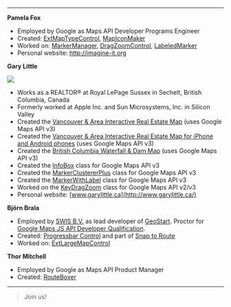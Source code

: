 
---


**Pamela Fox**
  * Employed by Google as Maps API Developer Programs Engineer
  * Created: [ExtMapTypeControl](http://gmaps-utility-library.googlecode.com/svn/trunk/extmaptypecontrol/), [MapIconMaker](http://gmaps-utility-library.googlecode.com/svn/trunk/mapiconmaker/)
  * Worked on: [MarkerManager](http://gmaps-utility-library.googlecode.com/svn/trunk/markermanager/), [DragZoomControl](http://gmaps-utility-library.googlecode.com/svn/trunk/dragzoom/), [LabeledMarker](http://gmaps-utility-library.googlecode.com/svn/trunk/labeledmarker/)
  * Personal website: http://imagine-it.org

**Gary Little**

[![](http://www.garylittle.ca/artwork/gary-75x100.jpg)](http://www.garylittle.ca/about-gary-little.html)

  * Works as a REALTOR&reg; at Royal LePage Sussex in Sechelt, British Columbia, Canada
  * Formerly worked at Apple Inc. and Sun Microsystems, Inc. in Silicon Valley
  * Created the [Vancouver & Area Interactive Real Estate Map](http://map.garylittle.ca/) (uses Google Maps API v3)
  * Created the [Vancouver & Area Interactive Real Estate Map for iPhone and Android phones](http://imap.garylittle.ca/) (uses Google Maps API v3)
  * Created the [British Columbia Waterfall & Dam Map](http://www.garylittle.ca/waterfallsbc.html) (uses Google Maps API v3)
  * Created the [InfoBox](https://github.com/googlemaps/v3-utility-library/tree/master/infobox) class for Google Maps API v3
  * Created the [MarkerClustererPlus](https://github.com/googlemaps/v3-utility-library/tree/master/markerclustererplus) class for Google Maps API v3
  * Created the [MarkerWithLabel](https://github.com/googlemaps/v3-utility-library/tree/master/markerwithlabel) class for Google Maps API v3
  * Worked on the [KeyDragZoom](https://github.com/googlemaps/v3-utility-library/tree/master/keydragzoom) class for Google Maps API v2/v3
  * Personal website: [www.garylittle.ca](http://www.garylittle.ca/)

**Björn Brala**

  * Employed by [SWIS B.V.](http://www.swis.nl/) as lead developer of [GeoStart](http://www.geostart.nl/). Proctor for [Google Maps JS API Developer Qualification](http://code.google.com/qualify/details/index.html).
  * Created: [Progressbar Control](http://gmaps-utility-library-dev.googlecode.com/svn/trunk/progressbarcontrol/) and part of [Snap to Route](http://gmaps-utility-library-dev.googlecode.com/svn/trunk/snaptoroute/)
  * Worked on: [ExtLargeMapControl](http://gmaps-utility-library.googlecode.com/svn/trunk/extlargemapcontrol/1.0/)

**Thor Mitchell**

  * Employed by Google as Maps API Product Manager
  * Created: [RouteBoxer](http://gmaps-utility-library-dev.googlecode.com/svn/trunk/routeboxer/)


---


> Join us!

